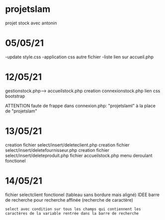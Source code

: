 # projetslam
 projet stock avec antonin
# 05/05/21
-update style.css
-application css autre fichier
-liste lien sur accueil.php

# 12/05/21
gestionstock.php--> accueilstock.php
creation connexionstock.php
lien css bootstrap

ATTENTION faute de frappe dans connexion.php:
"projetslaml" à la place de "projetslam"

# 13/05/21
creation fichier select/insert/deleteclient.php
creation  fichier select/insert/deletefournisseur.php
creation  fichier select/insert/deleteproduit.php
fichier accueilstock.php menu deroulant fonctionel

# 14/05/21
fichier selectclient fonctionel (tableau sans bordure mais aligné)
    IDEE barre de recherche pour recherche affinée (recherche de caractère)
    
    select avec condition sur tous les champs qui contiennent les caractères de la variable rentrée dans la barre de recherche
